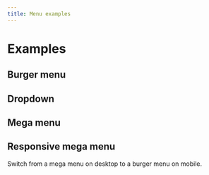 ```yaml
---
title: Menu examples
---
```


# Examples

## Burger menu

<PreviewPlayground :html-importer="() => import('./stories/burger/app.twig')" :script-importer="() => import('./stories/burger/app.js?raw')"/>


## Dropdown

<PreviewPlayground :html-importer="() => import('./stories/dropdown/app.twig')" :script-importer="() => import('./stories/dropdown/app.js?raw')"/>


## Mega menu

<PreviewPlayground :html-importer="() => import('./stories/mega-menu/app.twig')" :script-importer="() => import('./stories/mega-menu/app.js?raw')" />


## Responsive mega menu

Switch from a mega menu on desktop to a burger menu on mobile.
<PreviewPlayground :html-importer="() => import('./stories/mega-menu-responsive/app.twig')" :script-importer="() => import('./stories/mega-menu-responsive/app.js?raw')" />
